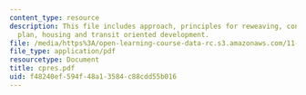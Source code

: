 ```yaml
---
content_type: resource
description: This file includes approach, principles for reweaving, concept, site
  plan, housing and transit oriented development.
file: /media/https%3A/open-learning-course-data-rc.s3.amazonaws.com/11-307-beijing-urban-design-studio-summer-2006/f48240ef594f48a13584c88cdd55b016_cpres.pdf
file_type: application/pdf
resourcetype: Document
title: cpres.pdf
uid: f48240ef-594f-48a1-3584-c88cdd55b016
---
```

